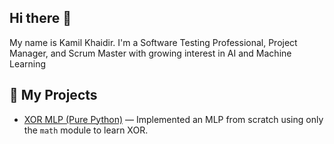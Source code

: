 ## Hi there 👋
My name is Kamil Khaidir. I'm a Software Testing Professional, Project Manager, and Scrum Master with growing interest in AI and Machine Learning

## 📂 My Projects
- [XOR MLP (Pure Python)](https://github.com/kamilkhaidir/xor-mlp-python) — Implemented an MLP from scratch using only the `math` module to learn XOR.

  
<!--
**kamilkhaidir/kamilkhaidir** is a ✨ _special_ ✨ repository because its `README.md` (this file) appears on your GitHub profile.

## 📂 My Projects
- [K-Means Clustering] (https://github.com/kamilkhaidir/kmeanscluster) - K-Means Clustering using Jupyter Notebook.
- [XOR MLP (Pure Python)](https://github.com/kamilkhaidir/xor-mlp-python) — Implemented an MLP from scratch using only the `math` module to learn XOR.

